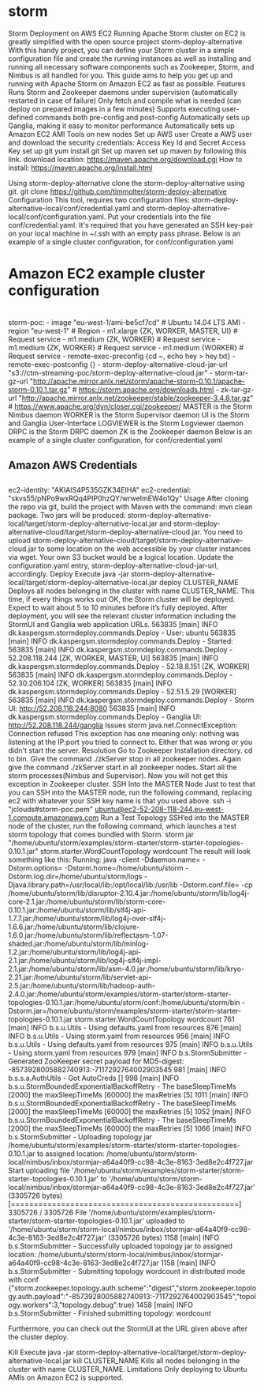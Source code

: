 # storm
Storm Deployment on AWS EC2
Running Apache Storm cluster on EC2 is greatly simplified with the open source project storm-deploy-alternative. With this handy project, you can define your Storm cluster in a simple configuration file and create the running instances as well as installing and running all necessary software components such as Zookeeper, Storm, and Nimbus is all handled for you.
This guide aims to help you get up and running with Apache Storm on Amazon EC2 as fast as possible.
Features
Runs Storm and Zookeeper daemons under supervision (automatically restarted in case of failure)
Only fetch and compile what is needed (can deploy on prepared images in a few minutes)
Supports executing user-defined commands both pre-config and post-config
Automatically sets up Ganglia, making it easy to monitor performance
Automatically sets up Amazon EC2 AMI Tools on new nodes
Set up AWS user
Create a AWS user and download the security credentials: Access Key Id and Secret Access Key
set up git
yum install git
Set up maven
set up maven by following this link.
download location:
https://maven.apache.org/download.cgi
How to install:
https://maven.apache.org/install.html

Using storm-deploy-alternative
clone the storm-deploy-alternative using git.
git clone https://github.com/timmolter/storm-deploy-alternative
Configuration
This tool, requires two configuration files: storm-deploy-alternative-local/conf/credential.yaml and storm-deploy-alternative-local/conf/configuration.yaml. Put your credentials into the file conf/credential.yaml. It's required that you have generated an SSH key-pair on your local machine in ~/.ssh with an empty pass phrase.
Below is an example of a single cluster configuration, for conf/configuration.yaml
#
# Amazon EC2 example cluster configuration
#
storm-poc:
    - image "eu-west-1/ami-be5cf7cd"            # Ubuntu 14.04 LTS AMI
    - region "eu-west-1"                                        # Region
    - m1.xlarge {ZK, WORKER, MASTER, UI}        # Request service
    - m1.medium {ZK, WORKER}                            # Request service
    - m1.medium {ZK, WORKER}                            # Request service
    - m1.medium {WORKER}                                        # Request service
    - remote-exec-preconfig {cd ~, echo hey > hey.txt}
    - remote-exec-postconfig {}
    - storm-deploy-alternative-cloud-jar-url "s3://ctm-streaming-poc/storm-deploy-alternative-cloud.jar"
    - storm-tar-gz-url "http://apache.mirror.anlx.net/storm/apache-storm-0.10.1/apache-storm-0.10.1.tar.gz" # https://storm.apache.org/downloads.html
    - zk-tar-gz-url "http://apache.mirror.anlx.net/zookeeper/stable/zookeeper-3.4.8.tar.gz" # https://www.apache.org/dyn/closer.cgi/zookeeper/
MASTER is the Storm Nimbus daemon
WORKER is the Storm Supervisor daemon
UI is the Storm and Ganglia User-Interface
LOGVIEWER is the Storm Logviewer daemon
DRPC is the Storm DRPC daemon
ZK is the Zookeeper daemon
Below is an example of a single cluster configuration, for conf/credential.yaml
##
## Amazon AWS Credentials
##
ec2-identity: "AKIAIS4P535GZK34EIHA"
ec2-credential: "skvs55/pNPo9wxRQq4PIP0hzQY/wrweImEW4o1Qy"
Usage
After cloning the repo via git, build the project with Maven with the command: mvn clean package. Two jars will be produced: storm-deploy-alternative-local/target/storm-deploy-alternative-local.jar and storm-deploy-alternative-cloud/target/storm-deploy-alternative-cloud.jar. You need to upload storm-deploy-alternative-cloud/target/storm-deploy-alternative-cloud.jar to some location on the web accessible by your cluster instances via wget. Your own S3 bucket would be a logical location. Update the configuration.yaml entry, storm-deploy-alternative-cloud-jar-url, accordingly.
Deploy
Execute java -jar storm-deploy-alternative-local/target/storm-deploy-alternative-local.jar deploy CLUSTER_NAME
Deploys all nodes belonging in the cluster with name CLUSTER_NAME.
This time, if every things works out OK, the Storm cluster will be deployed. Expect to wait about 5 to 10 minutes before it’s fully deployed. After deployment, you will see the relevant cluster information including the StormUI and Ganglia web application URLs.
563835 [main] INFO dk.kaspergsm.stormdeploy.commands.Deploy - User: ubuntu
563835 [main] INFO dk.kaspergsm.stormdeploy.commands.Deploy - Started:
563835 [main] INFO dk.kaspergsm.stormdeploy.commands.Deploy - 	52.208.118.244	[ZK, WORKER, MASTER, UI]
563835 [main] INFO dk.kaspergsm.stormdeploy.commands.Deploy - 	52.18.8.151	[ZK, WORKER]
563835 [main] INFO dk.kaspergsm.stormdeploy.commands.Deploy - 	52.30.206.104	[ZK, WORKER]
563835 [main] INFO dk.kaspergsm.stormdeploy.commands.Deploy - 	52.51.5.29	[WORKER]
563835 [main] INFO dk.kaspergsm.stormdeploy.commands.Deploy - Storm UI: http://52.208.118.244:8080
563835 [main] INFO dk.kaspergsm.stormdeploy.commands.Deploy - Ganglia UI: http://52.208.118.244/ganglia
Issues
storm java.net.ConnectException: Connection refused
This exception has one meaning only: nothing was listening at the IP:port you tried to connect to. Either that was wrong or you didn't start the server.
Resolution
Go to Zookeeper Installation directory.
cd to bin.
Give the command ./zkServer stop in all zookeeper nodes.
Again give the command ./zkServer start in all zookeeper nodes.
Start all the storm processes(Nimbus and Supervisor).
Now you will not get this exception in Zookeeper cluster.
SSH Into the MASTER Node
Just to test that you can SSH into the MASTER node, run the following command, replacing ec2 with whatever your SSH key name is that you used above.
ssh -i "jclouds#storm-poc.pem" ubuntu@ec2-52-208-118-244.eu-west-1.compute.amazonaws.com
Run a Test Topology
SSH’ed into the MASTER node of the cluster, run the following command, which launches a test storm topology that comes bundled with Storm.
 storm jar "/home/ubuntu/storm/examples/storm-starter/storm-starter-topologies-0.10.1.jar" storm.starter.WordCountTopology wordcount
The result will look something like this:
Running: java -client -Ddaemon.name= -Dstorm.options= -Dstorm.home=/home/ubuntu/storm -Dstorm.log.dir=/home/ubuntu/storm/logs -Djava.library.path=/usr/local/lib:/opt/local/lib:/usr/lib -Dstorm.conf.file= -cp /home/ubuntu/storm/lib/disruptor-2.10.4.jar:/home/ubuntu/storm/lib/log4j-core-2.1.jar:/home/ubuntu/storm/lib/storm-core-0.10.1.jar:/home/ubuntu/storm/lib/slf4j-api-1.7.7.jar:/home/ubuntu/storm/lib/log4j-over-slf4j-1.6.6.jar:/home/ubuntu/storm/lib/clojure-1.6.0.jar:/home/ubuntu/storm/lib/reflectasm-1.07-shaded.jar:/home/ubuntu/storm/lib/minlog-1.2.jar:/home/ubuntu/storm/lib/log4j-api-2.1.jar:/home/ubuntu/storm/lib/log4j-slf4j-impl-2.1.jar:/home/ubuntu/storm/lib/asm-4.0.jar:/home/ubuntu/storm/lib/kryo-2.21.jar:/home/ubuntu/storm/lib/servlet-api-2.5.jar:/home/ubuntu/storm/lib/hadoop-auth-2.4.0.jar:/home/ubuntu/storm/examples/storm-starter/storm-starter-topologies-0.10.1.jar:/home/ubuntu/storm/conf:/home/ubuntu/storm/bin -Dstorm.jar=/home/ubuntu/storm/examples/storm-starter/storm-starter-topologies-0.10.1.jar storm.starter.WordCountTopology wordcount
761  [main] INFO  b.s.u.Utils - Using defaults.yaml from resources
876  [main] INFO  b.s.u.Utils - Using storm.yaml from resources
956  [main] INFO  b.s.u.Utils - Using defaults.yaml from resources
975  [main] INFO  b.s.u.Utils - Using storm.yaml from resources
979  [main] INFO  b.s.StormSubmitter - Generated ZooKeeper secret payload for MD5-digest: -8573928005882740913:-7117292764002903545
981  [main] INFO  b.s.s.a.AuthUtils - Got AutoCreds []
998  [main] INFO  b.s.u.StormBoundedExponentialBackoffRetry - The baseSleepTimeMs [2000] the maxSleepTimeMs [60000] the maxRetries [5]
1011 [main] INFO  b.s.u.StormBoundedExponentialBackoffRetry - The baseSleepTimeMs [2000] the maxSleepTimeMs [60000] the maxRetries [5]
1052 [main] INFO  b.s.u.StormBoundedExponentialBackoffRetry - The baseSleepTimeMs [2000] the maxSleepTimeMs [60000] the maxRetries [5]
1066 [main] INFO  b.s.StormSubmitter - Uploading topology jar /home/ubuntu/storm/examples/storm-starter/storm-starter-topologies-0.10.1.jar to assigned location: /home/ubuntu/storm/storm-local/nimbus/inbox/stormjar-a64a40f9-cc98-4c3e-8163-3ed8e2c4f727.jar
Start uploading file '/home/ubuntu/storm/examples/storm-starter/storm-starter-topologies-0.10.1.jar' to '/home/ubuntu/storm/storm-local/nimbus/inbox/stormjar-a64a40f9-cc98-4c3e-8163-3ed8e2c4f727.jar' (3305726 bytes)
[==================================================] 3305726 / 3305726
File '/home/ubuntu/storm/examples/storm-starter/storm-starter-topologies-0.10.1.jar' uploaded to '/home/ubuntu/storm/storm-local/nimbus/inbox/stormjar-a64a40f9-cc98-4c3e-8163-3ed8e2c4f727.jar' (3305726 bytes)
1158 [main] INFO  b.s.StormSubmitter - Successfully uploaded topology jar to assigned location: /home/ubuntu/storm/storm-local/nimbus/inbox/stormjar-a64a40f9-cc98-4c3e-8163-3ed8e2c4f727.jar
1158 [main] INFO  b.s.StormSubmitter - Submitting topology wordcount in distributed mode with conf {"storm.zookeeper.topology.auth.scheme":"digest","storm.zookeeper.topology.auth.payload":"-8573928005882740913:-7117292764002903545","topology.workers":3,"topology.debug":true}
1458 [main] INFO  b.s.StormSubmitter - Finished submitting topology: wordcount

Furthermore, you can check out the StormUI at the URL given above after the cluster deploy.



Kill
Execute java -jar storm-deploy-alternative-local/target/storm-deploy-alternative-local.jar kill CLUSTER_NAME
Kills all nodes belonging in the cluster with name CLUSTER_NAME.
Limitations
Only deploying to Ubuntu AMIs on Amazon EC2 is supported.
